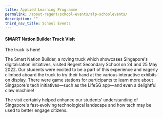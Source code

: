 ```yaml
---
title: Applied Learning Programme
permalink: /about-regent/school-events/alp-schoolevents/
description: ""
third_nav_title: School Events
---
```

#### **SMART Nation Builder Truck Visit**

The truck is here!
 
The Smart Nation Builder, a roving truck which showcases Singapore's digitalisation initiatives, visited Regent Secondary School on 24 and 25 May 2022. Our students were excited to be a part of this experience and eagerly climbed aboard the truck to try their hand at the various interactive exhibits on display. There were game stations for participants to learn more about Singapore's tech initiatives—such as the LifeSG app—and even a delightful claw machine!
 
The visit certainly helped enhance our students' understanding of Singapore's fast-evolving technological landscape and how tech may be used to better engage citizens.

